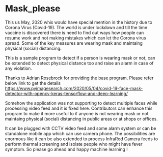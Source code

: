 # Mask_please
This us May, 2020 whis would have special mention in the history due to Corona Virus (Covid-19). The world is under lockdown and till the time vaccine is discovered there is need to find out ways how people can resume work and not making mistakes which can let the Corona virus spread. Some of the key measures are wearing mask and maintaing physical (social) distancing.

This is a sample program to detect if a person is wearing mask or not, can be extended to detect physical distance too and raise an alarm in case of any violation.

Thanks to Adrian Rosebrock for providing the base program. Please refer below link to get the details
https://www.pyimagesearch.com/2020/05/04/covid-19-face-mask-detector-with-opencv-keras-tensorflow-and-deep-learning/

Somehow the application was not supporting to detect multiple faces while processing video feed and it is fixed here. Contributors can enhance this program to make it more useful to if anyone is not wearing mask or not maintaing physical (social) distancing in public areas or at shops or offices.

It can be plugged with CCTV video feed and some alarm system or can be standalone mobile app which can use camera phone. The possibilities are enormous like it can be also extended to process InfraRed Camera feeds to perform thermal screening and isolate people who might have fever symptom. 
So please go ahead and happy machine learning !
